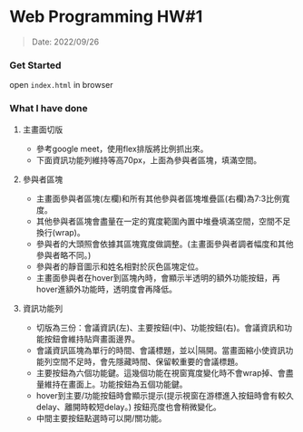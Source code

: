 # Web Programming HW#1 
> Date: 2022/09/26  

### Get Started
open ```index.html``` in browser
  
### What I have done
1. 主畫面切版
    - 參考google meet，使用flex排版將比例抓出來。
    - 下面資訊功能列維持等高70px，上面為參與者區塊，填滿空間。

2. 參與者區塊
    - 主畫面參與者區塊(左欄)和所有其他參與者區塊堆疊區(右欄)為7:3比例寬度。
    - 其他參與者區塊會盡量在一定的寬度範圍內置中堆疊填滿空間，空間不足換行(wrap)。
    - 參與者的大頭照會依據其區塊寬度做調整。(主畫面參與者調者幅度和其他參與者略不同。)
    - 參與者的靜音圖示和姓名相對於灰色區塊定位。
    - 主畫面參與者在hover到區塊內時，會顯示半透明的額外功能按鈕，再hover進額外功能時，透明度會再降低。

3. 資訊功能列
    - 切版為三份：會議資訊(左)、主要按鈕(中)、功能按鈕(右)。會議資訊和功能按鈕會維持貼齊畫面邊界。
    - 會議資訊區塊為單行的時間、會議標題，並以|隔開。當畫面縮小使資訊功能列空間不足時，會先隱藏時間、保留較重要的會議標題。
    - 主要按鈕為六個功能鍵。這幾個功能在視窗寬度變化時不會wrap掉、會盡量維持在畫面上。功能按鈕為五個功能鍵。
    - hover到主要/功能按鈕時會顯示提示(提示視窗在游標進入按鈕時會有較久delay、離開時較短delay。) 按鈕亮度也會稍微變化。
    - 中間主要按鈕點選時可以開/關功能。